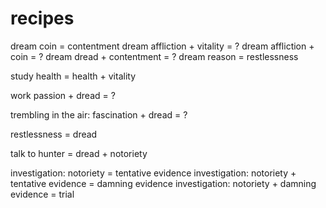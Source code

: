 


# recipes

dream coin = contentment 
dream affliction + vitality = ?
dream affliction + coin = ?
dream dread + contentment = ?
dream reason = restlessness

study health = health + vitality

work passion + dread = ?

trembling in the air: fascination + dread = ?

restlessness = dread

talk to hunter = dread + notoriety

investigation: notoriety = tentative evidence
investigation: notoriety + tentative evidence = damning evidence
investigation: notoriety + damning evidence = trial
